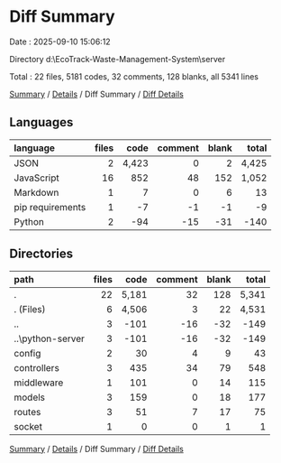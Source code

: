 # Diff Summary

Date : 2025-09-10 15:06:12

Directory d:\\EcoTrack-Waste-Management-System\\server

Total : 22 files,  5181 codes, 32 comments, 128 blanks, all 5341 lines

[Summary](results.md) / [Details](details.md) / Diff Summary / [Diff Details](diff-details.md)

## Languages
| language | files | code | comment | blank | total |
| :--- | ---: | ---: | ---: | ---: | ---: |
| JSON | 2 | 4,423 | 0 | 2 | 4,425 |
| JavaScript | 16 | 852 | 48 | 152 | 1,052 |
| Markdown | 1 | 7 | 0 | 6 | 13 |
| pip requirements | 1 | -7 | -1 | -1 | -9 |
| Python | 2 | -94 | -15 | -31 | -140 |

## Directories
| path | files | code | comment | blank | total |
| :--- | ---: | ---: | ---: | ---: | ---: |
| . | 22 | 5,181 | 32 | 128 | 5,341 |
| . (Files) | 6 | 4,506 | 3 | 22 | 4,531 |
| .. | 3 | -101 | -16 | -32 | -149 |
| ..\\python-server | 3 | -101 | -16 | -32 | -149 |
| config | 2 | 30 | 4 | 9 | 43 |
| controllers | 3 | 435 | 34 | 79 | 548 |
| middleware | 1 | 101 | 0 | 14 | 115 |
| models | 3 | 159 | 0 | 18 | 177 |
| routes | 3 | 51 | 7 | 17 | 75 |
| socket | 1 | 0 | 0 | 1 | 1 |

[Summary](results.md) / [Details](details.md) / Diff Summary / [Diff Details](diff-details.md)